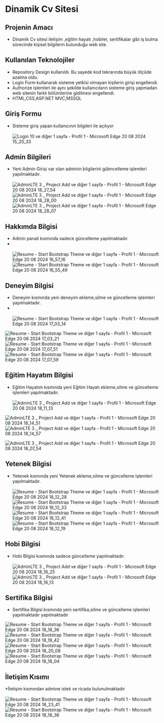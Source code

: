 # Dinamik Cv Sitesi 
## Projenin Amacı 
* Dinamik Cv sitesi iletişim ,eğitim hayatı ,hobiler, sertifikalar gibi iş bulma sürecinde  kişisel bilgilerin bulunduğu web site.

## Kullanılan Teknolojiler
* Repository Design kullanıldı. Bu sayede kod tekrarında büyük ölçüde azalma oldu.
* Login Form kullanarak sisteme yetkisi olmayan kişilerin girişi engellendi.
* Authorize işlemleri ile aynı şekilde kullanıcıların sisteme giriş yapmadan web sitenin farklı bölümlerine gidilmesi engellendi.
* HTML,CSS,ASP.NET MVC,MSSQL

## Giriş Formu 
* Sisteme giriş yapan kullanıcının bilgileri ile açılıyor
<br><br>
![Login 10 ve diğer 1 sayfa - Profil 1 - Microsoft​ Edge 20 08 2024 15_20_33](https://github.com/user-attachments/assets/1e310166-be5c-4804-800e-c001946acaf5)


## Admin Bilgileri
* Yeni Admin Girişi var olan adminin bilgilerini gübncelleme işlemleri yapılmaktadır.
  <br><br>
![AdminLTE 3 _ Project Add ve diğer 1 sayfa - Profil 1 - Microsoft​ Edge 20 08 2024 18_27_54](https://github.com/user-attachments/assets/7d0a4a6c-fb8e-45af-a442-d91a45c17e91)
![AdminLTE 3 _ Project Add ve diğer 1 sayfa - Profil 1 - Microsoft​ Edge 20 08 2024 18_28_00](https://github.com/user-attachments/assets/af6d1e8b-8205-42c1-baff-a5557d4d7e70)
![AdminLTE 3 _ Project Add ve diğer 1 sayfa - Profil 1 - Microsoft​ Edge 20 08 2024 18_28_07](https://github.com/user-attachments/assets/57f18465-2dbb-47fc-8373-20a68be8cff8)





## Hakkımda Bilgisi
* Admin panali kısmında sadece güncelleme yapılmaktadır.
* <br><br>
![Resume - Start Bootstrap Theme ve diğer 1 sayfa - Profil 1 - Microsoft​ Edge 20 08 2024 16_57_16](https://github.com/user-attachments/assets/df33a306-2453-4b86-b747-76f0b0232b64)
![Resume - Start Bootstrap Theme ve diğer 1 sayfa - Profil 1 - Microsoft​ Edge 20 08 2024 16_55_49](https://github.com/user-attachments/assets/99b76e6d-0b75-4d66-a494-32ce268d28c9)

## Deneyim Bilgisi 
* Deneyim kısmında yeni deneyim ekleme,silme ve güncelleme işlemleri yapılmaktadır.
* <br><br>
 ![Resume - Start Bootstrap Theme ve diğer 1 sayfa - Profil 1 - Microsoft​ Edge 20 08 2024 17_03_14](https://github.com/user-attachments/assets/bcda2a8f-df82-4f0c-9cb0-439ca9caf637)
  
![Resume - Start Bootstrap Theme ve diğer 1 sayfa - Profil 1 - Microsoft​ Edge 20 08 2024 17_03_21](https://github.com/user-attachments/assets/132ac3e6-5299-4387-86df-75d89a756a71)
![Resume - Start Bootstrap Theme ve diğer 1 sayfa - Profil 1 - Microsoft​ Edge 20 08 2024 17_07_51](https://github.com/user-attachments/assets/cb52e409-042e-4ec4-aef8-a3e971ba9901)
![Resume - Start Bootstrap Theme ve diğer 1 sayfa - Profil 1 - Microsoft​ Edge 20 08 2024 17_07_59](https://github.com/user-attachments/assets/878092a1-656e-4e98-a257-45afdc7876be)

## Eğitim Hayatım Bilgisi 
* Eğitim Hayatım kısmında yeni Eğitim Hayatı ekleme,silme ve güncelleme işlemleri yapılmaktadır.
<br><br>
![AdminLTE 3 _ Project Add ve diğer 1 sayfa - Profil 1 - Microsoft​ Edge 20 08 2024 18_11_13](https://github.com/user-attachments/assets/e23b7270-289c-478d-9fb2-9c53f41c6395)

![AdminLTE 3 _ Project Add ve diğer 1 sayfa - Profil 1 - Microsoft​ Edge 20 08 2024 18_14_51](https://github.com/user-attachments/assets/fa10aec3-029e-4247-b4e6-c8b6bbe68c1e)
![AdminLTE 3 _ Project Add ve diğer 1 sayfa - Profil 1 - Microsoft​ Edge 20 08 2024 18_14_57](https://github.com/user-attachments/assets/fa2e4002-25f7-49c9-84a1-1931760ea808)


![AdminLTE 3 _ Project Add ve diğer 1 sayfa - Profil 1 - Microsoft​ Edge 20 08 2024 18_07_54](https://github.com/user-attachments/assets/d0bb026c-c022-4db1-8555-3c0d89bba733)

## Yetenek Bilgisi 

* Yetenek  kısmında yeni Yetenek ekleme,silme ve güncelleme işlemleri yapılmaktadır.
<br><br>
  ![Resume - Start Bootstrap Theme ve diğer 1 sayfa - Profil 1 - Microsoft​ Edge 20 08 2024 18_12_28](https://github.com/user-attachments/assets/81371afa-ec6a-4f33-9bfe-1baa9b7e4e98)
![Resume - Start Bootstrap Theme ve diğer 1 sayfa - Profil 1 - Microsoft​ Edge 20 08 2024 18_12_33](https://github.com/user-attachments/assets/31317b20-e815-4ea3-8aca-7f0690c38929)
![Resume - Start Bootstrap Theme ve diğer 1 sayfa - Profil 1 - Microsoft​ Edge 20 08 2024 18_12_41](https://github.com/user-attachments/assets/bcc80412-71bb-4e88-88fd-8485ac2e1267)
![Resume - Start Bootstrap Theme ve diğer 1 sayfa - Profil 1 - Microsoft​ Edge 20 08 2024 18_12_19](https://github.com/user-attachments/assets/cdfa9358-0004-4b48-b94a-64b978cc49c6)


## Hobi Bilgisi

* Hobi Bilgisi kısmında sadece güncelleme yapılmaktadır.
  <br><br>
![AdminLTE 3 _ Project Add ve diğer 1 sayfa - Profil 1 - Microsoft​ Edge 20 08 2024 18_16_25](https://github.com/user-attachments/assets/069c7000-cb91-482e-82de-c6495b0a0d46)
![AdminLTE 3 _ Project Add ve diğer 1 sayfa - Profil 1 - Microsoft​ Edge 20 08 2024 18_16_13](https://github.com/user-attachments/assets/8922377f-6133-433a-b9c5-4bd91e012b76)

## Sertifika Bilgisi
* Sertifika Bilgisi kısmında  yeni sertifika,silme ve güncelleme işlemleri  yapılmaktadır yapılmaktadır
  
![Resume - Start Bootstrap Theme ve diğer 1 sayfa - Profil 1 - Microsoft​ Edge 20 08 2024 18_18_36](https://github.com/user-attachments/assets/603365bc-1dde-432b-a8b7-1667d0b2973e)
![Resume - Start Bootstrap Theme ve diğer 1 sayfa - Profil 1 - Microsoft​ Edge 20 08 2024 18_18_42](https://github.com/user-attachments/assets/34d30991-83b7-4a29-8308-e0799c212283)
![Resume - Start Bootstrap Theme ve diğer 1 sayfa - Profil 1 - Microsoft​ Edge 20 08 2024 18_20_08](https://github.com/user-attachments/assets/1413dbc6-15a5-446e-8d59-2e48ba22c4aa)
![Resume - Start Bootstrap Theme ve diğer 1 sayfa - Profil 1 - Microsoft​ Edge 20 08 2024 18_18_04](https://github.com/user-attachments/assets/be9dee31-60ab-4a27-b543-c0118f860dd9)


## İletişim Kısımı
*İletişim kısmından admine istek ve ricada bulunulmaktadır
<br><br>
![Resume - Start Bootstrap Theme ve diğer 1 sayfa - Profil 1 - Microsoft​ Edge 20 08 2024 18_23_41](https://github.com/user-attachments/assets/efaeac1f-a8ba-4f53-a224-ec8aed9e52ab)
![Resume - Start Bootstrap Theme ve diğer 1 sayfa - Profil 1 - Microsoft​ Edge 20 08 2024 18_18_36](https://github.com/user-attachments/assets/dab8aee5-5621-4e57-bf12-779c2e1b642d)








